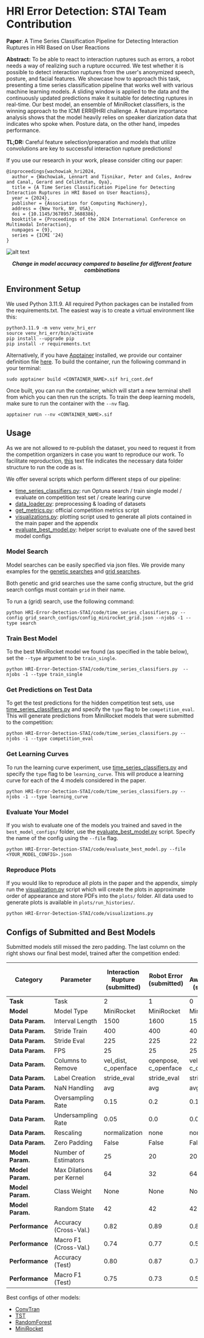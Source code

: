 # HRI Error Detection: STAI Team Contribution
**Paper**: A Time Series Classification Pipeline for Detecting Interaction Ruptures in HRI Based on User Reactions

**Abstract:** To be able to react to interaction ruptures such as errors, a robot needs a way of realizing such a rupture occurred. We test whether it is possible to detect interaction ruptures from the user's anonymized speech, posture, and facial features. We showcase how to approach this task, presenting a time series classification pipeline that works well with various machine learning models. A sliding window is applied to the data and the continuously updated predictions make it suitable for detecting ruptures in real-time.
Our best model, an ensemble of MiniRocket classifiers, is the winning approach to the ICMI ERR@HRI challenge. A feature importance analysis shows that the model heavily relies on speaker diarization data that indicates who spoke when. Posture data, on the other hand, impedes performance.

**TL;DR:** Careful feature selection/preparation and models that utilize convolutions are key to successful interaction rupture predictions!

If you use our research in your work, please consider citing our paper:
```
@inproceedings{wachowiak_hri2024,
  author = {Wachowiak, Lennart and Tisnikar, Peter and Coles, Andrew and Canal, Gerard and Celiktutan, Oya},
  title = {A Time Series Classification Pipeline for Detecting Interaction Ruptures in HRI Based on User Reactions},
  year = {2024},
  publisher = {Association for Computing Machinery},
  address = {New York, NY, USA},
  doi = {10.1145/3678957.3688386},
  booktitle = {Proceedings of the 2024 International Conference on Multimodal Interaction},
  numpages = {9},
  series = {ICMI '24}
}
```

![alt text](https://github.com/lwachowiak/HRI-Error-Detection-STAI/blob/main/readme_image.png)
<p align="center">
  <b><i>Change in model accuracy compared to baseline for different feature combinations</i></b>
</p>

## Environment Setup

We used Python 3.11.9. All required Python packages can be installed from the requirements.txt. 
The easiest way is to create a virtual environment like this: 
```
python3.11.9 -m venv venv_hri_err
source venv_hri_err/bin/activate
pip install --upgrade pip
pip install -r requirements.txt
```

Alternatively, if you have [Apptainer](https://apptainer.org/) installed, we provide our container definition file [here](https://github.com/lwachowiak/HRI-Error-Detection-STAI/blob/main/hri_cont.def).
To build the container, run the following command in your terminal:
```
sudo apptainer build <CONTAINER_NAME>.sif hri_cont.def
```
Once built, you can run the container, which will start a new terminal shell from which you can then run the scripts. To train the deep learning models, make sure to run the container with the ```--nv``` flag.
```
apptainer run --nv <CONTAINER_NAME>.sif
```
## Usage

As we are not allowed to re-publish the dataset, you need to request it from the competition organizers in case you want to reproduce our work. To facilitate reproduction, [this](https://github.com/lwachowiak/HRI-Error-Detection-STAI/blob/main/data/tree.txt) text file indicates the necessary data folder structure to run the code as is.

We offer several scripts which perform different steps of our pipeline:
- [time_series_classifiers.py](https://github.com/lwachowiak/HRI-Error-Detection-STAI/blob/main/code/time_series_classifiers.py): run Optuna search / train single model / evaluate on competition test set / create learing curve
- [data_loader.py](https://github.com/lwachowiak/HRI-Error-Detection-STAI/blob/main/code/data_loader.py): preprocessing & loading of datasets
- [get_metrics.py](https://github.com/lwachowiak/HRI-Error-Detection-STAI/blob/main/code/get_metrics.py): official competition metrics script
- [visualizations.py](https://github.com/lwachowiak/HRI-Error-Detection-STAI/blob/main/code/visualizations.py): plotting script used to generate all plots contained in the main paper and the appendix
- [evaluate_best_model.py](https://github.com/lwachowiak/HRI-Error-Detection-STAI/blob/main/code/evaluate_best_model.py): helper script to evaluate one of the saved best model configs

### Model Search

Model searches can be easily specified via json files. We provide many examples for the [genetic searches](https://github.com/lwachowiak/HRI-Error-Detection-STAI/tree/main/code/search_configs) and [grid searches](https://github.com/lwachowiak/HRI-Error-Detection-STAI/tree/main/code/grid_search_configs).

Both genetic and grid searches use the same config structure, but the grid search configs must contain ```grid``` in their name.

To run a (grid) search, use the following command:
```
python HRI-Error-Detection-STAI/code/time_series_classifiers.py --config grid_search_configs/config_minirocket_grid.json --njobs -1 --type search
```
### Train Best Model

To the best MiniRocket model we found (as specified in the table below), set the ```--type``` argument to be ```train_single```.
```
python HRI-Error-Detection-STAI/code/time_series_classifiers.py  --njobs -1 --type train_single
```

### Get Predictions on Test Data

To get the test predictions for the hidden competition test sets, use [time_series_classifiers.py](https://github.com/lwachowiak/HRI-Error-Detection-STAI/blob/main/code/time_series_classifiers.py) and specify the ```type``` flag to be ```competition_eval```. This will generate predictions from MiniRocket models that were submitted to the competition:
```
python HRI-Error-Detection-STAI/code/time_series_classifiers.py --njobs -1 --type competition_eval
```

### Get Learning Curves

To run the learning curve experiment, use [time_series_classifiers.py](https://github.com/lwachowiak/HRI-Error-Detection-STAI/blob/main/code/time_series_classifiers.py) and specify the ```type``` flag to be ```learning_curve```. This will produce a learning curve for each of the 4 models considered in the paper.
```
python HRI-Error-Detection-STAI/code/time_series_classifiers.py --njobs -1 --type learning_curve
```

### Evaluate Your Model

If you wish to evaluate one of the models you trained and saved in the ```best_model_configs/``` folder, use the [evaluate_best_model.py](https://github.com/lwachowiak/HRI-Error-Detection-STAI/blob/main/code/evaluate_best_model.py) script. Specify the name of the config using the ```--file``` flag.
```
python HRI-Error-Detection-STAI/code/evaluate_best_model.py --file <YOUR_MODEL_CONFIG>.json
```

### Reproduce Plots

If you would like to reproduce all plots in the paper and the appendix, simply run the [visualization.py](https://github.com/lwachowiak/HRI-Error-Detection-STAI/blob/main/code/visualization.py) script which will create the plots in approximate order of appearance and store PDFs into the ```plots/``` folder. All data used to generate plots is available in ```plots/run_histories/```.
```
python HRI-Error-Detection-STAI/code/visualizations.py
```

## Configs of Submitted and Best Models
Submitted models still missed the zero padding. The last column on the right shows our final best model, trained after the competition ended:

| **Category**          | **Parameter**              | **Interaction Rupture (submitted)**                   | **Robot Error (submitted)**                   | **User Awkwardness (submitted)**                   | **Interaction Rupture (best MiniRocket)**                            |
|-----------------------|----------------------------|-------------------------------|-------------------------------|-------------------------------|------------------------------------------|
| **Task**              | Task                       | 2                             | 1                             | 0                             | 2                                        |
| **Model**              | Model Type                 | MiniRocket                    | MiniRocket                    | MiniRocket                    | MiniRocket                               |
| **Data Param.**   | Interval Length            | 1500                          | 1600                          | 1500                          | 2500                                     |
| **Data Param.**   | Stride Train               | 400                           | 400                           | 400                           | 600                                      |
| **Data Param.**   | Stride Eval                | 225                           | 225                           | 225                           | 300                                      |
| **Data Param.**   | FPS                        | 25                            | 25                            | 25                            | 25                                       |
| **Data Param.**   | Columns to Remove          | vel_dist, c_openface          | openpose, c_openface          | vel_dist, c_openface          | openpose, c_openface                     |
| **Data Param.**   | Label Creation             | stride_eval                   | stride_eval                   | stride_eval                   | stride_eval                              |
| **Data Param.**   | NaN Handling               | avg                      | avg                           | avg                           | avg                                 |
| **Data Param.**   | Oversampling Rate          | 0.15                          | 0.2                           | 0.1                           | 0.1                                     |
| **Data Param.**   | Undersampling Rate         | 0.05                          | 0.0                           | 0.05                          | 0.1                                      |
| **Data Param.**   | Rescaling                  | normalization                 | none                          | none                          | none                            |
| **Data Param.**   | Zero Padding                  | False                 | False                          | False                          | True                                     |
| **Model Param.**  | Number of Estimators       | 25                            | 20                            | 20                            | 10                                        |
| **Model Param.**  | Max Dilations per Kernel   | 64                            | 32                            | 64                            | 32                                       |
| **Model Param.**  | Class Weight               | None                          | None                          | None                          | None                                     |
| **Model Param.**  | Random State               | 42                            | 42                            | 42                            | 42                                       |
| **Performance** | Accuracy (Cross-Val.)                  | 0.82           | 0.89           | 0.84          | 0.84                  |
| **Performance** | Macro F1  (Cross-Val.)                 | 0.74           | 0.77            | 0.55          | 0.76                      |
| **Performance** | Accuracy (Test)                  | 0.80            | 0.87           | 0.76           | N/A                                      |
| **Performance** | Macro F1  (Test)                 | 0.75           | 0.73          | 0.55           | N/A                                      |

Best configs of other models:
- [ConvTran](https://github.com/lwachowiak/HRI-Error-Detection-STAI/blob/main/code/best_model_configs/ConvTranPlus_2024-07-13-14.json)
- [TST](https://github.com/lwachowiak/HRI-Error-Detection-STAI/blob/main/code/best_model_configs/TST_2024-07-16-10.json)
- [RandomForest](https://github.com/lwachowiak/HRI-Error-Detection-STAI/blob/main/code/best_model_configs/RandomForest_2024-06-15-11.json)
- [MiniRocket](https://github.com/lwachowiak/HRI-Error-Detection-STAI/blob/main/code/best_model_configs/MiniRocket_2024-07-18-06.json)

